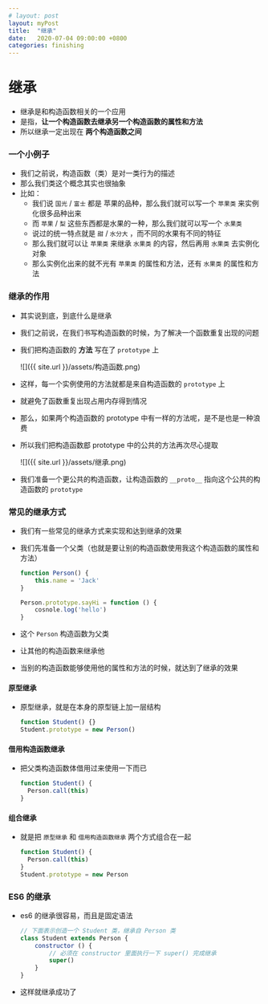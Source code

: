 ```yaml
---
# layout: post
layout: myPost
title:  "继承"
date:   2020-07-04 09:00:00 +0800
categories: finishing
---
```


# 继承

- 继承是和构造函数相关的一个应用
- 是指，**让一个构造函数去继承另一个构造函数的属性和方法**
- 所以继承一定出现在 **两个构造函数之间**



### 一个小例子

- 我们之前说，构造函数（类）是对一类行为的描述
- 那么我们类这个概念其实也很抽象
- 比如：
  - 我们说 `国光` / `富士` 都是 苹果的品种，那么我们就可以写一个 `苹果类` 来实例化很多品种出来
  - 而 `苹果` / `梨` 这些东西都是水果的一种，那么我们就可以写一个 `水果类`
  - 说过的统一特点就是 `甜` / `水分大` ，而不同的水果有不同的特征
  - 那么我们就可以让 `苹果类` 来继承 `水果类` 的内容，然后再用 `水果类` 去实例化对象
  - 那么实例化出来的就不光有 `苹果类` 的属性和方法，还有 `水果类` 的属性和方法



### 继承的作用

- 其实说到底，到底什么是继承

- 我们之前说，在我们书写构造函数的时候，为了解决一个函数重复出现的问题

- 我们把构造函数的 **方法** 写在了 `prototype` 上

  ![]({{ site.url }}/assets/构造函数.png)

- 这样，每一个实例使用的方法就都是来自构造函数的 `prototype` 上

- 就避免了函数重复出现占用内存得到情况

- 那么，如果两个构造函数的 prototype 中有一样的方法呢，是不是也是一种浪费

- 所以我们把构造函数䣌 prototype 中的公共的方法再次尽心提取

  ![]({{ site.url }}/assets/继承.png)

- 我们准备一个更公共的构造函数，让构造函数的 `__proto__` 指向这个公共的构造函数的 `prototype` 



### 常见的继承方式

- 我们有一些常见的继承方式来实现和达到继承的效果

- 我们先准备一个父类（也就是要让别的构造函数使用我这个构造函数的属性和方法）

  ```javascript
  function Person() {
      this.name = 'Jack'
  }
  
  Person.prototype.sayHi = function () {
      cosnole.log('hello')
  }
  ```

- 这个 `Person` 构造函数为父类

- 让其他的构造函数来继承他

- 当别的构造函数能够使用他的属性和方法的时候，就达到了继承的效果



#### 原型继承

- 原型继承，就是在本身的原型链上加一层结构

  ```javascript
  function Student() {}
  Student.prototype = new Person()
  ```



#### 借用构造函数继承

- 把父类构造函数体借用过来使用一下而已

  ```javascript
  function Student() {
    Person.call(this)
  }
  ```

  

#### 组合继承

- 就是把 `原型继承` 和 `借用构造函数继承` 两个方式组合在一起

  ```javascript
  function Student() {
    Person.call(this)
  }
  Student.prototype = new Person
  ```

  

### ES6 的继承

- es6 的继承很容易，而且是固定语法

  ```javascript
  // 下面表示创造一个 Student 类，继承自 Person 类
  class Student extends Person {
      constructor () {
          // 必须在 constructor 里面执行一下 super() 完成继承 
          super()
      }
  }
  ```

- 这样就继承成功了